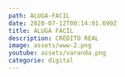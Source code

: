 ```yaml
---
path: ALUGA-FACIL
date: 2020-07-12T00:14:01.690Z
title: ALUGA FÁCIL
description: CRÉDITO REAL
image: assets/www-2.png
youtube: assets/varanda.png
categorie: digital
---
```

